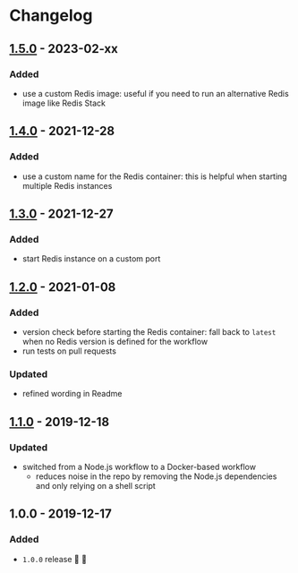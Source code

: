 # Changelog


## [1.5.0](https://github.com/superchargejs/redis-github-action/compare/v1i.4.0...v1.5.0) - 2023-02-xx

### Added
- use a custom Redis image: useful if you need to run an alternative Redis image like Redis Stack


## [1.4.0](https://github.com/superchargejs/redis-github-action/compare/v1.3.0...v1.4.0) - 2021-12-28

### Added
- use a custom name for the Redis container: this is helpful when starting multiple Redis instances


## [1.3.0](https://github.com/superchargejs/redis-github-action/compare/v1.2.0...v1.3.0) - 2021-12-27

### Added
- start Redis instance on a custom port


## [1.2.0](https://github.com/superchargejs/redis-github-action/compare/v1.1.0...v1.2.0) - 2021-01-08

### Added
- version check before starting the Redis container: fall back to `latest` when no Redis version is defined for the workflow
- run tests on pull requests

### Updated
- refined wording in Readme


## [1.1.0](https://github.com/superchargejs/redis-github-action/compare/v1.0.0...v1.1.0) - 2019-12-18

### Updated
- switched from a Node.js workflow to a Docker-based workflow
  - reduces noise in the repo by removing the Node.js dependencies and only relying on a shell script


## 1.0.0 - 2019-12-17

### Added
- `1.0.0` release 🚀 🎉
